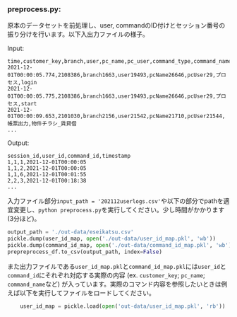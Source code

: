 ### preprocess.py:

原本のデータセットを前処理し、user, commandのID付けとセッション番号の振り分けを行います。以下入出力ファイルの様子。

Input:
```
time,customer_key,branch,user,pc_name,pc_user,command_type,command_name
2021-12-01T00:00:05.774,2108386,branch1663,user19493,pcName26646,pcUser29,プロセス,login
2021-12-01T00:00:05.775,2108386,branch1663,user19493,pcName26646,pcUser29,プロセス,start
2021-12-01T00:00:09.653,2101030,branch2156,user21542,pcName21710,pcUser21544,帳票出力,物件チラシ_賃貸借
...
```

Output:
```
session_id,user_id,command_id,timestamp
1,1,1,2021-12-01T00:00:05
1,1,2,2021-12-01T00:00:05
1,1,6,2021-12-01T00:01:55
2,2,3,2021-12-01T00:18:38
...
```

入力ファイル部分`input_path = '202112userlogs.csv'`や以下の部分でpathを適宜変更し、`python preprocess.py`を実行してください。少し時間がかかります(3分ほど)。
```python
output_path = './out-data/eseikatsu.csv'
pickle.dump(user_id_map, open('./out-data/user_id_map.pkl', 'wb'))
pickle.dump(command_id_map, open('./out-data/command_id_map.pkl', 'wb'))
prepreprocess_df.to_csv(output_path, index=False)
```
また出力ファイルである`user_id_map.pkl`と`command_id_map.pkl`には`user_id`と`command_id`にそれぞれ対応する実際の内容 (ex. `customer_key`; `pc_name`; `command_name`など) が入っています。実際のコマンド内容を参照したいときは例えば以下を実行してファイルをロードしてください。
```python
    user_id_map = pickle.load(open('out-data/user_id_map.pkl', 'rb'))
```
